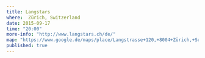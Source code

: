 ```yaml
---
title: Langstars 
where:  Zürich, Switzerland 
date: 2015-09-17
time: "20:00"
more-info: "http://www.langstars.ch/de/"
map: "https://www.google.de/maps/place/Langstrasse+120,+8004+Zürich,+Suiza/@47.3792442,8.5276026,17z/data=!3m1!4b1!4m2!3m1!1s0x47900a10e"
published: true
---
```

